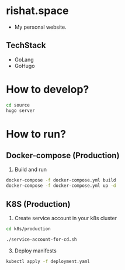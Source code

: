 # rishat.space

- My personal website.


## TechStack

* GoLang
* GoHugo

# How to develop?
```bash
cd source
hugo server
```

# How to run?
## Docker-compose (Production)

1. Build and run
```bash
docker-compose -f docker-compose.yml build
docker-compose -f docker-compose.yml up -d
```

## K8S (Production)

1. Create service account in your k8s cluster
```bash
cd k8s/production

./service-account-for-cd.sh
```

3. Deploy manifests
```bash
kubectl apply -f deployment.yaml
```